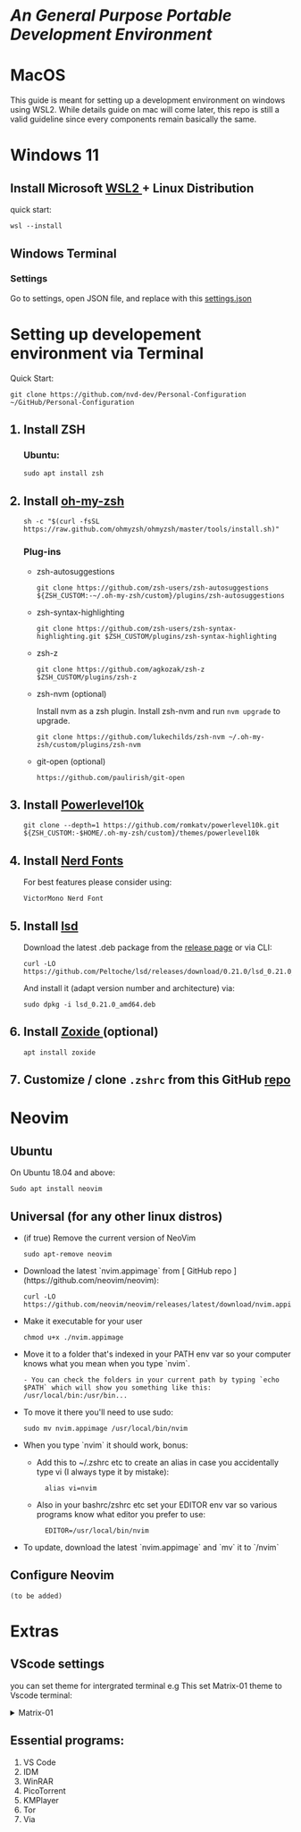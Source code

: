 # ***An General Purpose Portable Development Environment***

# MacOS

This guide is meant for setting up a development environment on windows using WSL2. While details guide on mac will come later, this repo is still a valid guideline since every components remain basically the same.

# Windows 11

## Install Microsoft [ WSL2 ](https://docs.microsoft.com/en-us/windows/wsl/install) + Linux Distribution

quick start:

    wsl --install

## Windows Terminal
### Settings

Go to settings, open JSON file, and replace with this [ settings.json ](https://github.com/nvd-dev/Personal-Configuration/blob/master/settings.json)


# Setting up developement environment via Terminal

Quick Start:

    git clone https://github.com/nvd-dev/Personal-Configuration ~/GitHub/Personal-Configuration

<ol>

## <li>Install ZSH</li>

### Ubuntu:

    sudo apt install zsh

## <li>Install [ oh-my-zsh ](https://ohmyz.sh/#install)</li>

    sh -c "$(curl -fsSL https://raw.github.com/ohmyzsh/ohmyzsh/master/tools/install.sh)"

### Plug-ins
<ul>

<li> zsh-autosuggestions </li>

    git clone https://github.com/zsh-users/zsh-autosuggestions ${ZSH_CUSTOM:-~/.oh-my-zsh/custom}/plugins/zsh-autosuggestions

<li> zsh-syntax-highlighting </li>

    git clone https://github.com/zsh-users/zsh-syntax-highlighting.git $ZSH_CUSTOM/plugins/zsh-syntax-highlighting

<li> zsh-z </li>

    git clone https://github.com/agkozak/zsh-z $ZSH_CUSTOM/plugins/zsh-z

<li> zsh-nvm (optional) </li>

Install nvm as a zsh plugin. Install zsh-nvm and run `nvm upgrade` to upgrade.
        
    git clone https://github.com/lukechilds/zsh-nvm ~/.oh-my-zsh/custom/plugins/zsh-nvm

<li> git-open (optional) </li>

    https://github.com/paulirish/git-open
        
</ul>

## <li>Install [ Powerlevel10k ](https://github.com/romkatv/powerlevel10k)</li>

    git clone --depth=1 https://github.com/romkatv/powerlevel10k.git ${ZSH_CUSTOM:-$HOME/.oh-my-zsh/custom}/themes/powerlevel10k

## <li>Install [ Nerd Fonts ](https://www.nerdfonts.com/)</li>

For best features please consider using:

    VictorMono Nerd Font

## <li>Install [ lsd ](https://github.com/Peltoche/lsd)</li>

Download the latest .deb package from the [release page](https://github.com/Peltoche/lsd/releases) or via CLI:

    curl -LO https://github.com/Peltoche/lsd/releases/download/0.21.0/lsd_0.21.0_amd64.deb

And install it (adapt version number and architecture) via:

    sudo dpkg -i lsd_0.21.0_amd64.deb 

## <li>Install [ Zoxide ](https://github.com/ajeetdsouza/zoxide) (optional)</li>

    apt install zoxide

## <li>Customize / clone `.zshrc` from this GitHub [ repo ](https://github.com/kl14n/Personal-Configuration-Backup)</li>

</ol>

# Neovim

## Ubuntu
On Ubuntu 18.04 and above:

    Sudo apt install neovim

## Universal (for any other linux distros)

<ul>
<li> (if true) Remove the current version of NeoVim </li>

    sudo apt-remove neovim

<li> Download the latest `nvim.appimage` from [ GitHub repo ](https://github.com/neovim/neovim):</li>

    curl -LO https://github.com/neovim/neovim/releases/latest/download/nvim.appimage

<li> Make it executable for your user</li>
        
    chmod u+x ./nvim.appimage

<li> Move it to a folder that's indexed in your PATH env var so your computer knows what you mean when you type `nvim`.</li>

    - You can check the folders in your current path by typing `echo $PATH` which will show you something like this: /usr/local/bin:/usr/bin... 

<li> To move it there you'll need to use sudo: </li>

    sudo mv nvim.appimage /usr/local/bin/nvim

<li> When you type `nvim` it should work, bonus:</li>

- Add this to ~/.zshrc etc to create an alias in case you accidentally type vi (I always type it by mistake): 
    
        alias vi=nvim

- Also in your bashrc/zshrc etc set your EDITOR env var so various programs know what editor you prefer to use: 
        
        EDITOR=/usr/local/bin/nvim

<li> To update, download the latest `nvim.appimage` and `mv` it to `/nvim`</li>
</ul>

## Configure Neovim
    (to be added)

# Extras

## VScode settings

you can set theme for intergrated terminal
e.g This set Matrix-01 theme to Vscode terminal:

<details>   
<summary>Matrix-01</summary>

    "workbench.colorCustomizations": {
            "terminal.foreground": "#ddc49a",
            "terminal.background": "#191e28",
            "terminal.ansiBlack": "#ddc49a",
            "terminal.ansiBrightBlack": "#808076",
            "terminal.ansiBlue": "#314f6f",
            "terminal.ansiBrightBlue": "#376b8c",
            "terminal.ansiCyan": "#0f4c64",
            "terminal.ansiBrightCyan": "#058b8c",
            "terminal.ansiGreen": "#61993b",
            "terminal.ansiBrightGreen": "#00b52a",
            "terminal.ansiMagenta": "#651e38",
            "terminal.ansiBrightMagenta": "#8d3c4b",
            "terminal.ansiRed": "#ab273c",
            "terminal.ansiBrightRed": "#bb1e10",
            "terminal.ansiWhite": "#f1ece1",
            "terminal.ansiBrightWhite": "#ecece7",
            "terminal.ansiYellow": "#908370",
            "terminal.ansiBrightYellow": "#e6d2b5"
    }
</details>

## Essential programs:

<ol>
    <li> VS Code </li>
    <li> IDM </li>
    <li> WinRAR </li>
    <li> PicoTorrent </li>
    <li> KMPlayer </li>
    <li> Tor </li>
    <li> Via </li>
</ol>

